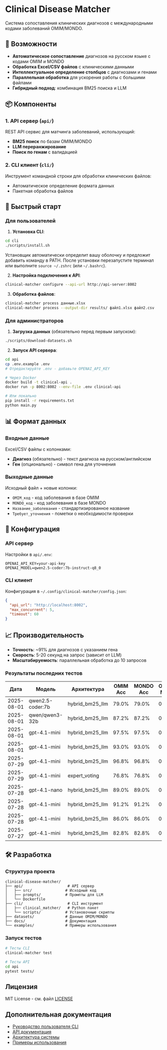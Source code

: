 # Clinical Disease Matcher

Система сопоставления клинических диагнозов с международными кодами заболеваний OMIM/MONDO.

## 🎯 Возможности

- **Автоматическое сопоставление** диагнозов на русском языке с кодами OMIM и MONDO
- **Обработка Excel/CSV файлов** с клиническими данными
- **Интеллектуальное определение столбцов** с диагнозами и генами
- **Параллельная обработка** для ускорения работы с большими файлами
- **Гибридный подход**: комбинация BM25 поиска и LLM

## 📦 Компоненты

### 1. API сервер (`api/`)
REST API сервис для матчинга заболеваний, использующий:
- **BM25 поиск** по базам OMIM/MONDO
- **LLM переранжирование**
- **Поиск по генам** с валидацией

### 2. CLI клиент (`cli/`)
Инструмент командной строки для обработки клинических файлов:
- Автоматическое определение формата данных
- Пакетная обработка файлов

## 🚀 Быстрый старт

### Для пользователей

1. **Установка CLI**:
```bash
cd cli
./scripts/install.sh
```

Установщик автоматически определит вашу оболочку и предложит добавить команду в PATH. После установки перезапустите терминал или выполните `source ~/.zshrc` (или `~/.bashrc`).

2. **Настройка подключения к API**:
```bash
clinical-matcher configure --api-url http://api-server:8002
```

3. **Обработка файлов**:
```bash
clinical-matcher process данные.xlsx
clinical-matcher process --output-dir results/ файл1.xlsx файл2.csv
```

### Для администраторов

1. **Загрузка данных** (обязательно перед первым запуском):
```bash
./scripts/download-datasets.sh
```

2. **Запуск API сервера**:
```bash
cd api
cp .env.example .env
# Отредактируйте .env - добавьте OPENAI_API_KEY

# Через Docker
docker build -t clinical-api .
docker run -p 8002:8002 --env-file .env clinical-api

# Или локально
pip install -r requirements.txt
python main.py
```

## 📊 Формат данных

### Входные данные
Excel/CSV файлы с колонками:
- **Диагноз** (обязательно) - текст диагноза на русском/английском
- **Ген** (опционально) - символ гена для уточнения

### Выходные данные
Исходный файл + новые колонки:
- `OMIM_код` - код заболевания в базе OMIM
- `MONDO_код` - код заболевания в базе MONDO
- `Название_заболевания` - стандартизированное название
- `Требует_уточнения` - пометки о необходимости проверки

## 🔧 Конфигурация

### API сервер
Настройки в `api/.env`:
```env
OPENAI_API_KEY=your-api-key 
OPENAI_MODEL=qwen2.5-coder:7b-instruct-q8_0
```

### CLI клиент
Конфигурация в `~/.config/clinical-matcher/config.json`:
```json
{
  "api_url": "http://localhost:8002",
  "max_concurrent": 5,
  "timeout": 60
}
```

## 📈 Производительность

- **Точность**: ~91% для диагнозов с указанием гена
- **Скорость**: 5-20 секунд на запрос (зависит от LLM)
- **Масштабируемость**: параллельная обработка до 10 запросов

### Результаты последних тестов

| Дата | Модель | Архитектура | OMIM Acc | MONDO Acc | OMIM MRR | MONDO MRR |
|------|--------|-------------|----------|-----------|----------|-----------|
| 2025-08-01 | qwen2.5-coder:7b | hybrid_bm25_llm | 79.0% | 79.0% | 0.870 | 0.870 |
| 2025-08-01 | qwen/qwen3-32b | hybrid_bm25_llm | 87.2% | 87.2% | 0.919 | 0.919 |
| 2025-08-01 | gpt-4.1-mini | hybrid_bm25_llm | 97.5% | 97.5% | 0.985 | 0.985 |
| 2025-08-01 | gpt-4.1-mini | hybrid_bm25_llm | 93.0% | 93.0% | 0.958 | 0.958 |
| 2025-07-29 | gpt-4.1-mini | hybrid_bm25_llm | 96.8% | 96.8% | 0.979 | 0.979 |
| 2025-07-29 | gpt-4.1-mini | expert_voting | 76.8% | 76.8% | 0.815 | 0.815 |
| 2025-07-28 | gpt-4.1-nano | hybrid_bm25_llm | 89.0% | 89.0% | 0.929 | 0.929 |
| 2025-07-28 | gpt-4.1-mini | hybrid_bm25_llm | 91.2% | 91.2% | 0.953 | 0.953 |
| 2025-07-28 | gpt-4.1-mini | hybrid_bm25_llm | 86.0% | 86.0% | 0.918 | 0.918 |
| 2025-07-27 | gpt-4.1-mini | hybrid_bm25_llm | 82.8% | 82.8% | 0.894 | 0.894 |

## 🛠️ Разработка

### Структура проекта
```
clinical-disease-matcher/
├── api/                    # API сервер
│   ├── src/               # Исходный код
│   ├── prompts/           # Промпты для LLM
│   └── Dockerfile
├── cli/                    # CLI инструмент
│   ├── clinical_matcher/   # Python пакет
│   └── scripts/           # Установочные скрипты
├── datasets/              # Данные OMIM/MONDO
├── docs/                  # Документация
└── examples/              # Примеры использования
```

### Запуск тестов
```bash
# Тесты CLI
clinical-matcher test

# Тесты API
cd api
pytest tests/
```

## Лицензия

MIT License - см. файл [LICENSE](LICENSE)


## Дополнительная документация

- [Руководство пользователя CLI](cli/README.md)
- [API документация](api/README.md)
- [Архитектура системы](docs/architecture.md)
- [Примеры использования](examples/)